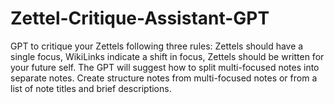 # Zettel-Critique-Assistant-GPT
GPT to critique your Zettels following three rules: Zettels should have a single focus, WikiLinks indicate a shift in focus, Zettels should be written for your future self. The GPT will suggest how to split multi-focused notes into separate notes. Create structure notes from multi-focused notes or from a list of note titles and brief descriptions.
